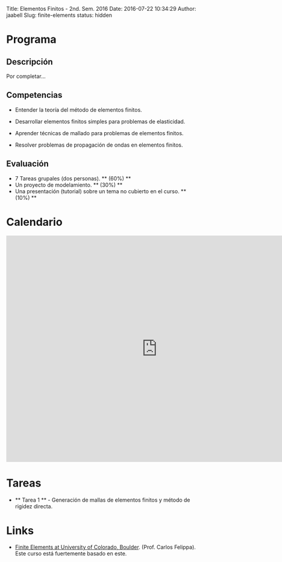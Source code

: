 Title: Elementos Finitos - 2nd. Sem. 2016
Date: 2016-07-22 10:34:29
Author: jaabell
Slug: finite-elements
status: hidden

Programa
============

## Descripción

Por completar...

## Competencias

- Entender la teoría del método de elementos finitos.

- Desarrollar elementos finitos simples para problemas de elasticidad.

- Aprender técnicas de mallado para problemas de elementos finitos.

- Resolver problemas de propagación de ondas en elementos finitos.

## Evaluación

- 7 Tareas grupales (dos personas). ** (60%) **
- Un proyecto de modelamiento. ** (30%) **
- Una presentación (tutorial) sobre un tema no cubierto en el curso. ** (10%) **


Calendario 
============

<iframe src="https://calendar.google.com/calendar/embed?src=68hj1a9pjm988hq9avip7ggus0%40group.calendar.google.com&ctz=America/Santiago" style="border: 0" width="800" height="600" frameborder="0" scrolling="no"></iframe>


Tareas 
============

- ** Tarea 1 ** - Generación de mallas de elementos finitos y método de rigidez directa. 




Links
============

- [Finite Elements at University of Colorado, Boulder](http://www.colorado.edu/engineering/CAS/courses.d/IFEM.d/Home.html).  (Prof. Carlos Felippa). Este curso está fuertemente basado en este. 